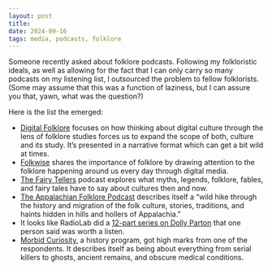 ```yaml
---
layout: post
title: 
date: 2024-09-16
tags: media, podcasts, folklore
---
```


Someone recently asked about folklore podcasts. Following my folkloristic ideals, as well as allowing for the fact that I can only carry so many podcasts on my listening list, I outsourced the problem to fellow folklorists. (Some may assume that this was a function of laziness, but I can assure you that, yawn, what was the question?)

Here is the list the emerged:

- [Digital Folklore](https://digitalfolklore.fm/) focuses on how thinking about digital culture through the lens of folklore studies forces us to expand the scope of both, culture and its study. It’s presented in a narrative format which can get a bit wild at times. 
- [Folkwise](https://wisefolk.org/folkwise/) shares the importance of folklore by drawing attention to the folklore happening around us every day through digital media.
- [The Fairy Tellers](https://podcasts.apple.com/us/podcast/the-fairy-tellers/id1479128804) podcast explores what myths, legends, folklore, fables, and fairy tales have to say about cultures then and now.
- [The Appalachian Folklore Podcast](https://podcasts.apple.com/us/podcast/the-appalachian-folklore-podcast/id1644746793) describes itself a “wild hike through the history and migration of the folk culture, stories, traditions, and haints hidden in hills and hollers of Appalachia.”
- It looks like RadioLab did a [12-part series on Dolly Parton](https://podcasts.apple.com/us/podcast/dolly-partons-america/id1481398762) that one person said was worth a listen.
- [Morbid Curiosity](https://podcasts.apple.com/us/podcast/the-morbid-curiosity-podcast/id1139815028), a history program, got high marks from one of the respondents. It describes itself as being about everything from serial killers to ghosts, ancient remains, and obscure medical conditions.